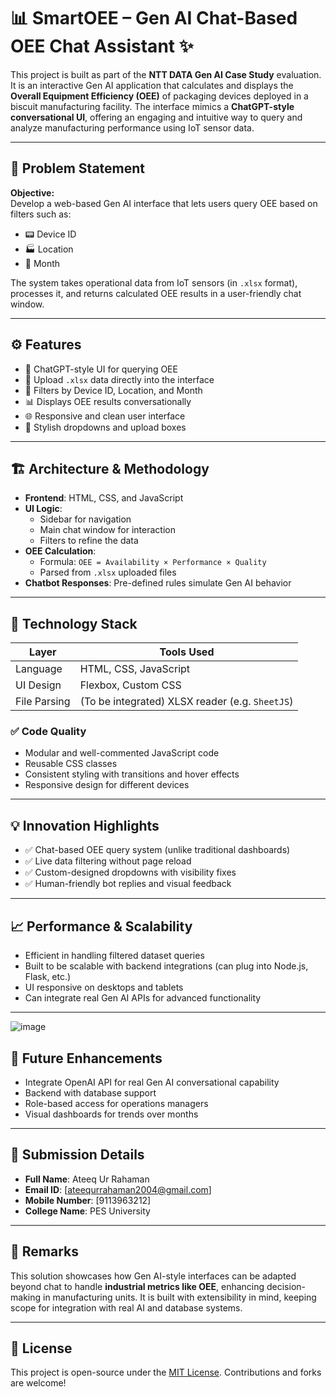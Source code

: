 # 📊 SmartOEE – Gen AI Chat-Based OEE Chat Assistant ✨

This project is built as part of the **NTT DATA Gen AI Case Study** evaluation. It is an interactive Gen AI application that calculates and displays the **Overall Equipment Efficiency (OEE)** of packaging devices deployed in a biscuit manufacturing facility. The interface mimics a **ChatGPT-style conversational UI**, offering an engaging and intuitive way to query and analyze manufacturing performance using IoT sensor data.

---

## 📌 Problem Statement

**Objective:**  
Develop a web-based Gen AI interface that lets users query OEE based on filters such as:

- 📟 Device ID  
- 🏭 Location  
- 📅 Month  

The system takes operational data from IoT sensors (in `.xlsx` format), processes it, and returns calculated OEE results in a user-friendly chat window.

---

## ⚙️ Features

- 🧠 ChatGPT-style UI for querying OEE  
- 📁 Upload `.xlsx` data directly into the interface  
- 📌 Filters by Device ID, Location, and Month  
- 📊 Displays OEE results conversationally  
- 🌐 Responsive and clean user interface  
- 🎨 Stylish dropdowns and upload boxes  

---

## 🏗️ Architecture & Methodology

- **Frontend**: HTML, CSS, and JavaScript
- **UI Logic**:
  - Sidebar for navigation
  - Main chat window for interaction
  - Filters to refine the data
- **OEE Calculation**:
  - Formula: `OEE = Availability × Performance × Quality`
  - Parsed from `.xlsx` uploaded files
- **Chatbot Responses**: Pre-defined rules simulate Gen AI behavior

---

## 🔧 Technology Stack

| Layer      | Tools Used             |
|------------|------------------------|
| Language   | HTML, CSS, JavaScript  |
| UI Design  | Flexbox, Custom CSS    |
| File Parsing | (To be integrated) XLSX reader (e.g. `SheetJS`) |

### ✅ Code Quality

- Modular and well-commented JavaScript code  
- Reusable CSS classes  
- Consistent styling with transitions and hover effects  
- Responsive design for different devices

---

## 💡 Innovation Highlights

- ✅ Chat-based OEE query system (unlike traditional dashboards)  
- ✅ Live data filtering without page reload  
- ✅ Custom-designed dropdowns with visibility fixes  
- ✅ Human-friendly bot replies and visual feedback

---

## 📈 Performance & Scalability

- Efficient in handling filtered dataset queries  
- Built to be scalable with backend integrations (can plug into Node.js, Flask, etc.)  
- UI responsive on desktops and tablets  
- Can integrate real Gen AI APIs for advanced functionality

---
![image](https://github.com/user-attachments/assets/d76453d4-5d3f-4192-b9bd-f399c50f8658)


## 🧪 Future Enhancements

- Integrate OpenAI API for real Gen AI conversational capability  
- Backend with database support  
- Role-based access for operations managers  
- Visual dashboards for trends over months

---

## 🏫 Submission Details

- **Full Name**: Ateeq Ur Rahaman  
- **Email ID**: [ateequrrahaman2004@gmail.com]  
- **Mobile Number**: [9113963212]  
- **College Name**: PES University  

---

## 📝 Remarks

This solution showcases how Gen AI-style interfaces can be adapted beyond chat to handle **industrial metrics like OEE**, enhancing decision-making in manufacturing units. It is built with extensibility in mind, keeping scope for integration with real AI and database systems.

---

## 📄 License

This project is open-source under the [MIT License](https://opensource.org/licenses/MIT). Contributions and forks are welcome!

